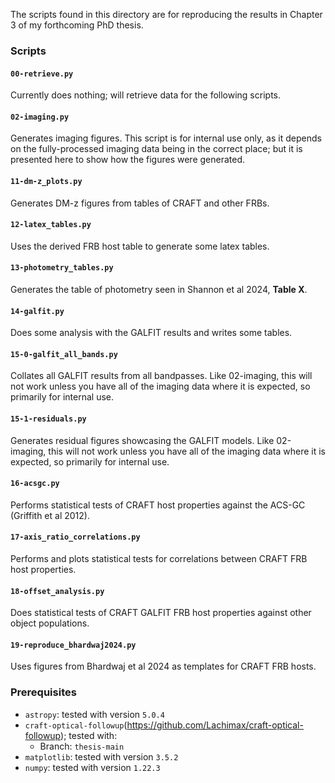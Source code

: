 The scripts found in this directory are for reproducing the results in Chapter 3 of my forthcoming PhD thesis.


### Scripts

#### `00-retrieve.py`

Currently does nothing; will retrieve data for the following scripts.


#### `02-imaging.py`

Generates imaging figures. This script is for internal use only, as it depends on the fully-processed imaging data being in the correct place; but it is presented here to show how the figures were generated.


#### `11-dm-z_plots.py`

Generates DM-z figures from tables of CRAFT and other FRBs.


#### `12-latex_tables.py`

Uses the derived FRB host table to generate some latex tables.


#### `13-photometry_tables.py`
Generates the table of photometry seen in Shannon et al 2024, **Table X**.

#### `14-galfit.py`

Does some analysis with the GALFIT results and writes some tables.


#### `15-0-galfit_all_bands.py`

Collates all GALFIT results from all bandpasses. Like 02-imaging, this will not work unless you have all of the imaging data where it is expected, so primarily for internal use.


#### `15-1-residuals.py`

Generates residual figures showcasing the GALFIT models.  Like 02-imaging, this will not work unless you have all of the imaging data where it is expected, so primarily for internal use.


#### `16-acsgc.py`

Performs statistical tests of CRAFT host properties against the ACS-GC (Griffith et al 2012).


#### `17-axis_ratio_correlations.py`

Performs and plots statistical tests for correlations between CRAFT FRB host properties.


#### `18-offset_analysis.py`

Does statistical tests of CRAFT GALFIT FRB host properties against other object populations.


#### `19-reproduce_bhardwaj2024.py`

Uses figures from Bhardwaj et al 2024 as templates for CRAFT FRB hosts.


### Prerequisites
 - `astropy`: tested with version `5.0.4`
 - `craft-optical-followup`(https://github.com/Lachimax/craft-optical-followup); tested with:
   - Branch: `thesis-main`
 - `matplotlib`: tested with version `3.5.2`
 - `numpy`: tested with version `1.22.3`
